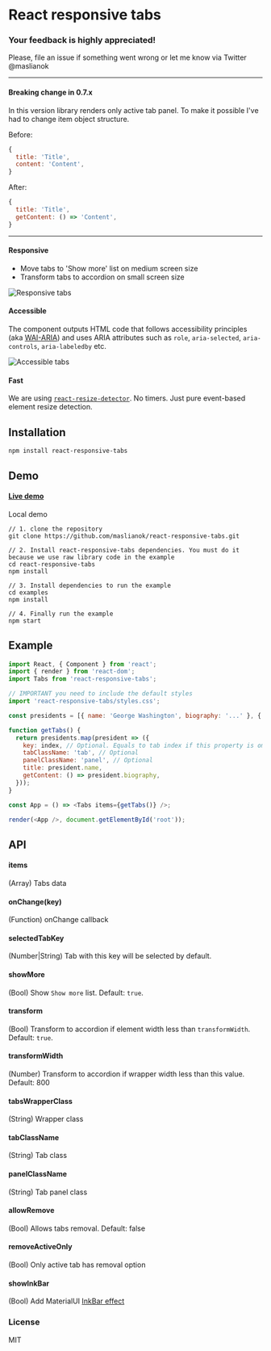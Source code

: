 # React responsive tabs

### Your feedback is highly appreciated!

Please, file an issue if something went wrong or let me know via Twitter @maslianok

---

#### Breaking change in 0.7.x

In this version library renders only active tab panel. To make it possible I've had to change item object structure.

Before:

```javascript
{
  title: 'Title',
  content: 'Content',
}
```

After:

```javascript
{
  title: 'Title',
  getContent: () => 'Content',
}
```

---

#### Responsive

* Move tabs to 'Show more' list on medium screen size
* Transform tabs to accordion on small screen size

![Responsive tabs](https://cloud.githubusercontent.com/assets/3485490/11324577/f6536f2c-913d-11e5-80b0-8755a2ec11cb.gif)

#### Accessible

The component outputs HTML code that follows accessibility principles (aka [WAI-ARIA](https://en.wikipedia.org/wiki/WAI-ARIA)) and uses ARIA attributes such as `role`, `aria-selected`, `aria-controls`, `aria-labeledby` etc.

![Accessible tabs](https://cloud.githubusercontent.com/assets/3485490/11324576/f4775a4c-913d-11e5-9ec2-f13beb8bd578.gif)

#### Fast

We are using [`react-resize-detector`](https://github.com/maslianok/react-resize-detector). No timers. Just pure event-based element resize detection.

## Installation

`npm install react-responsive-tabs`

## Demo

#### [Live demo](http://maslianok.github.io/react-responsive-tabs/)

Local demo

```
// 1. clone the repository
git clone https://github.com/maslianok/react-responsive-tabs.git

// 2. Install react-responsive-tabs dependencies. You must do it because we use raw library code in the example
cd react-responsive-tabs
npm install

// 3. Install dependencies to run the example
cd examples
npm install

// 4. Finally run the example
npm start
```

## Example

```javascript
import React, { Component } from 'react';
import { render } from 'react-dom';
import Tabs from 'react-responsive-tabs';

// IMPORTANT you need to include the default styles
import 'react-responsive-tabs/styles.css';

const presidents = [{ name: 'George Washington', biography: '...' }, { name: 'Theodore Roosevelt', biography: '...' }];

function getTabs() {
  return presidents.map(president => ({
    key: index, // Optional. Equals to tab index if this property is omitted
    tabClassName: 'tab', // Optional
    panelClassName: 'panel', // Optional
    title: president.name,
    getContent: () => president.biography,
  }));
}

const App = () => <Tabs items={getTabs()} />;

render(<App />, document.getElementById('root'));
```

## API

#### items

(Array) Tabs data

#### onChange(key)

(Function) onChange callback

#### selectedTabKey

(Number|String) Tab with this key will be selected by default.

#### showMore

(Bool) Show `Show more` list. Default: `true`.

#### transform

(Bool) Transform to accordion if element width less than `transformWidth`. Default: `true`.

#### transformWidth

(Number) Transform to accordion if wrapper width less than this value. Default: 800

#### tabsWrapperClass

(String) Wrapper class

#### tabClassName

(String) Tab class

#### panelClassName

(String) Tab panel class

#### allowRemove

(Bool) Allows tabs removal. Default: false

#### removeActiveOnly

(Bool) Only active tab has removal option

#### showInkBar

(Bool) Add MaterialUI [InkBar effect](http://maslianok.github.io/react-responsive-tabs/#showInkBar)

### License

MIT
